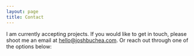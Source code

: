 ```yaml
---
layout: page
title: Contact
---
```


I am currently accepting projects. If you would like to get in touch, please shoot me an email at [hello@joshbuchea.com](mailto:hello@joshbuchea.com). Or reach out through one of the options below:
